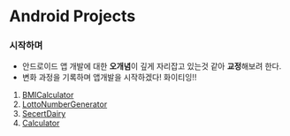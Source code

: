 # Android Projects 

### 시작하며
- 안드로이드 앱 개발에 대한 **오개념**이 깊게 자리잡고 있는것 같아 **교정**해보려 한다.
- 변화 과정을 기록하며 앱개발을 시작하겠다! 화이티잉!!


1. [BMICalculator](https://github.com/hy0417sage/AndroidProjects/tree/main/BMICalculator)
2. [LottoNumberGenerator](https://github.com/hy0417sage/AndroidProjects/tree/main/LottoNumberGenerator)
3. [SecertDairy](https://github.com/hy0417sage/AndroidProjects/tree/main/SecertDairy)
4. [Calculator](https://github.com/hy0417sage/AndroidProjects/tree/main/Calculator)
